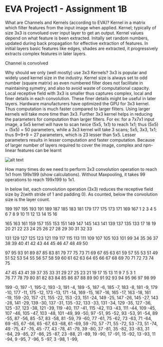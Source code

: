 # EVA Project1 - Assignment 1B
What are Channels and Kernels (according to EVA)?
Kernel in a matrix which filter features from the input image when applied. Kernel; typically of size 3x3 is convolued over input layer to get an output. Kernel values depend on what feature is been extracted. Initally set random numbers, updated during back propagation for effective extraction of features. In initial layers basic features like edges, shades are extracted, it progressively extracts complex features in later layers.

Channel is convolved 





Why should we only (well mostly) use 3x3 Kernels?
3x3 is popular and widely used kernel size in the industry. Kernel size is always set to odd number (square matrix) as even numbered filter does not facilitate in maintaining symetry, and also to avoid waste of computational capacity. 
Local receptive field with 3x3 is smaller thus captures complex, local and finer details in each convolution. These finer details might be useful in later layers.
Hardware manufacturers have optimized the GPU for 3x3 kernel. Thus computation is much faster compared to larger filters. Using larger kernels will take more time than 3x3.
Further 3x3 kernel helps in reducing the parameters for computation than larger filters. For ex: for a 7x7x1 input image, a 5x5 kernel will have to scan twice (5x5, 1x1) to reach 1x1; thus (5x5) + (5x5) = 50 parameters, while a 3x3 kernel will take 3 scans; 5x5, 3x3, 1x1; thus 9+9+9 = 27 parameters, which is 23 lesser than 5x5. Lesser parameters results in lesser computation and faster computation.
Because of larger number of layers required to cover the image, complex and npn-linear features can be learnt




![alt text](https://github.com/asudupa/Project1/blob/master/conv.gif)





How many times do we need to perform 3x3 convolution operation to reach 1x1 from 199x199 (show calculations).
Without Maxpooling, it takes 99 operations to reach 199x199 to 1x1.

In below list, each convolution operation (3x3) reduces the receptive field size by 2(with stride of 1 and padding 0). As counted, below the convolution size is the layer count.

199	197	195	193	191	189	187	185	183	181	179	177	175	173	171	169	167
	1	 2	3	  4	   5	 6	 7	 8	 9	10	 11	 12	13	14	15	16
	
165	163	161	159	157	155	153	151	149     147	145	143	141	139	137	135    133
 17	18	19	20	21	22	23	24	25       26	27	28	29	30	31	32	33
																									
131	129	127	125	123	121	119	117	115	113	111	109	107	105	103	101	99
34	35	36	37	38	39	40	41	42	43	44	45	46	47	48	49	50
																									
97  95	93	91	89	87	85	83	81	79	77	75	73	71	69	67	65	63	61	59	57	55	53	51	49
51  52	53	54	55	56	57	58	59	60	61	62	63	64	65	66	67	68	69	70	71	72	73	74	75
																									
47   45   43	41	39	37	35	33	31	29	27	25	23	21	19	17	15	13	11	9	   7	 5	 3	 1				
76   77   78	79	80	81	82	83	84	85	86	87	88	89	90	91	92	93	94	95	96	97	98	99				

199 -0, 197 -1, 195-2, 	193 -3, 191 -4, 189 -5,	187 -6, 185 -7, 183 -8,	181 -9,	179 -10, 177 -11, 175 -12, 173 -13, 171 -14, 169 -15, 	167 -16, 165 -17, 163 -18, 161 -19, 159 -20, 157 -21, 	155 -22, 153 -23, 151 -24, 149 -25, 147 -26, 145 -27, 143 -28, 141 -29, 139 -30, 137 -31, 135 -32, 133 -33, 131 -34, 129 -35, 127 -36, 125 -37, 123 -38, 121 -39, 119 -40, 117 -41, 115 -42, 113 -43, 111 -44, 109 -45, 107 -46, 105 -47, 103 -48, 101 -49, 99 -50, 97 -51, 95 -52, 93 -53, 91 -54, 89 -55, 87 -56, 85 -57, 83 -58, 81 -59, 79 -60, 77 -61, 75 -62, 73 -63, 71 -64, 69 -65, 67 -66, 65 -67, 63 -68, 61 -69, 59 -70, 57 -71, 55 -72, 53 -73, 51 -74, 49 -75, 47 -76, 45 -77, 43 -78, 41 -79, 39 -80, 37 -81, 35 -82, 33 -83, 31 -84, 29 -85, 27 -86, 25 -87, 23 -88, 21 -89, 19 -90, 17 -91, 15 -92, 13 -93, 11 -94, 9 -95, 7 -96, 5 -97, 3 -98, 1 -99, 

